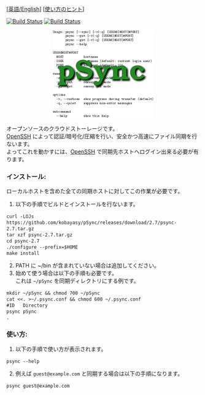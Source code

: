 [[英語/English](README_en.md)] [[使い方のヒント](NOTE_ja.md)]

[![Build Status](https://github.com/kobayasy/pSync/workflows/Build/badge.svg)](https://github.com/kobayasy/pSync/actions/workflows/build.yml)
[![Build Status](https://github.com/kobayasy/pSync/workflows/CodeQL/badge.svg)](https://github.com/kobayasy/pSync/security/code-scanning)

<div align="center"><img src="psync.png" alt="pSync"></div>

オープンソースのクラウドストーレージです。  
[OpenSSH] によって認証/暗号化/圧縮を行い、安全かつ高速にファイル同期を行ないます。  
よってこれを動かすには、[OpenSSH] で同期先ホストへログイン出来る必要が有ります。  

### インストール:
ローカルホストを含めた全ての同期ホストに対してこの作業が必要です。  
1. 以下の手順でビルドとインストールを行ないます。  
```
curl -LOJs https://github.com/kobayasy/pSync/releases/download/2.7/psync-2.7.tar.gz
tar xzf psync-2.7.tar.gz
cd psync-2.7
./configure --prefix=$HOME
make install
```
2. PATH に ~/bin が含まれていない場合は追加してください。  
3. 始めて使う場合は以下の手順も必要です。  
これは `~/pSync` を同期ディレクトリにする例です。  
```
mkdir ~/pSync && chmod 700 ~/pSync
cat <<. >~/.psync.conf && chmod 600 ~/.psync.conf
#ID   Directory
psync pSync
.
```

### 使い方:
1. 以下の手順で使い方が表示されます。  
```
psync --help
```
2. 例えば `guest@example.com` と同期する場合は以下の手順になります。  
```
psync guest@example.com
```

[OpenSSH]: https://www.openssh.com

